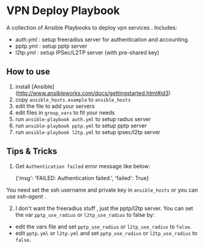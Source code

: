 VPN Deploy Playbook
============================
A collection of Ansible Playbooks to deploy vpn services .
Includes:
  - auth.yml : setup freeradius server for authentication and accounting.
  - pptp.yml : setup pptp server 
  - l2tp.yml : setup IPSec/L2TP server (with pre-shared key)


How to use
---------------------------
1. install [Ansible] (http://www.ansibleworks.com/docs/gettingstarted.html#id3)
2. copy `ansible_hosts.example` to `ansible_hosts`
3. edit the file to add your servers
4. edit files in `group_vars` to fit your needs
5. run `ansible-playbook auth.yml` to setup radius server
6. run `ansible-playbook pptp.yml` to setup pptp server
7. run `ansible-playbook l2tp.yml` to setup ipsec/l2tp server


Tips & Tricks
--------------------------
1. Get `Authentication failed` error message like below:

    {'msg': 'FAILED: Authentication failed.', 'failed': True}

You need set the ssh username and private key in `ansible_hosts`  or you can use *ssh-agent*  .

2. I don't want the freeradius stuff , just the pptp/l2tp server.
You can set the var `pptp_use_radius` or `l2tp_use_radius` to false by:
  * edit the vars file and set `pptp_use_radius` or `l2tp_use_radius` to `false`.
  * edit `pptp.yml` or `l2tp.yml` and set `pptp_use_radius` or `l2tp_use_radius` to `false`.


